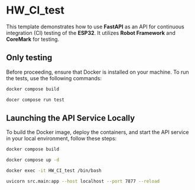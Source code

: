 # HW_CI_test
This template demonstrates how to use **FastAPI** as an API for continuous integration (CI) testing of the **ESP32**. It utilizes **Robot Framework** and **CoreMark** for testing.


## Only testing

Before proceeding, ensure that Docker is installed on your machine. To run the tests, use the following commands:

```bash
docker compose build

docer compose run test
```


## Launching the API Service Locally

To build the Docker image, deploy the containers, and start the API service in your local environment, follow these steps:

```bash
docker compose build

docker compose up -d

docker exec -it HW_CI_test /bin/bash

uvicorn src.main:app --host localhost --port 7877 --reload
```


